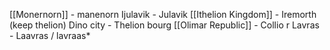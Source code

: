 [[Monernorn]] - manenorn
Ijulavik - Julavik
[[Ithelion Kingdom]] - Iremorth (keep thelion)
Dino city - Thelion bourg
[[Olimar Republic]] - Collio r
Lavras - Laavras / lavraas*
